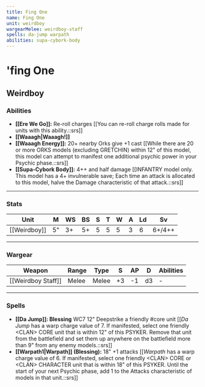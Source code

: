 ```yaml
---
title: Fing One
name: Fing One
unit: weirdboy
wargearMelee: weirdboy-staff
spells: da-jump warpath
abilities: supa-cybork-body
---
```


# 'fing One
## Weirdboy
### Abilities
- **[[Ere We Go]]:** Re-roll charges [[You can re-roll charge rolls made for units with this ability.::srs]]
- **[[Waaagh\|Waaagh!]]**
- **[[Waaagh Energy]]:** 20+ nearby Orks give +1 cast [[While there are 20 or more ORKS models (excluding GRETCHIN) within 12" of this model, this model can attempt to manifest one additional psychic power in your Psychic phase.::srs]]
- **[[Supa-Cybork Body]]:** 4++ and half damage [[INFANTRY model only. This model has a 4+ invulnerable save; Each time an attack is allocated to this model, halve the Damage characteristic of that attack.::srs]]

---

### Stats

| Unit     | M   | WS  | BS  | S   | T   | W   | A   | Ld  | Sv  |
| -------- | --- | --- | --- | --- | --- | --- | --- | --- | --- |
| [[Weirdboy]] | 5"  | 3+  | 5+  | 5   | 5   | 5   | 3   | 6   | 6+/4++  |

---

### Wargear

| Weapon | Range | Type | S   | AP  | D   | Abilities |
| ------ | ----- | ---- | --- | --- | --- | --------- |
| [[Weirdboy Staff]] | Melee | Melee | +3  | -1  | d3  | -         | 

---

### Spells
  - **[[Da Jump]]: Blessing** WC7 12" Deepstrike a friendly #core unit [[_Da Jump_ has a warp charge value of 7. If manifested, select one friendly \<CLAN> CORE unit that is within 12" of this PSYKER. Remove that unit from the battlefield and set them up anywhere on the battlefield more than 9" from any enemy models.::srs]]
- **[[Warpath1\|Warpath]] (Blessing):** 18" +1 attacks [[_Warpath_ has a warp charge value of 6. If manifested, select one friendly \<CLAN> CORE or \<CLAN> CHARACTER unit that is within 18" of this PSYKER. Until the start of your next Psychic phase, add 1 to the Attacks characteristic of models in that unit.::srs]]
